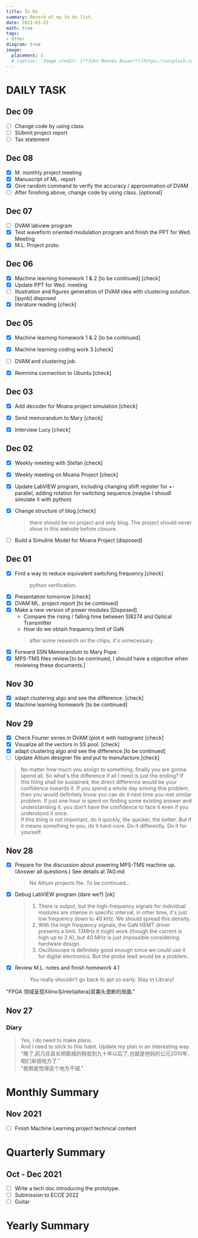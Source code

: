 ```yaml
---
title: To Do
summary: Record of my to do list.
date: 2021-03-25
math: true
tags:
- Other
diagram: true
image:
  placement: 3
  # caption: 'Image credit: [**John Moeses Bauan**](https://unsplash.com/photos/OGZtQF8iC0g)'
---
```

# DAILY TASK

## Dec 09
- [ ] Change code by using class
- [ ] SUbmit project report
- [ ] Tax statement

## Dec 08
- [x] M. monthly project meeting
- [x] Manuscript of ML. report
- [x] Give random command to verify the accuracy / approximation of DVAM
- [ ] After finishing above, change code by using class. [optional]

## Dec 07
- [ ] DVAM labview program 
- [x] Test waveform oriented modulation program and finish the PPT for Wed. Meeting
- [x] M.L. Project proto.

## Dec 06
- [x] Machine learning homework 1 & 2 [to be continued] [check]
- [x] Update PPT for Wed. meeting 
- [ ] Illustration and figures generation of DVAM idea with clustering solution. [ipynb] disposed 
- [x] literature reading [check] 

## Dec 05
- [x] Machine learning homework 1 & 2 [to be continued]
- [x] Machine learning coding work 3 [check]
- [ ] DVAM and clustering job. 
- [x] Remmina connection to Ubuntu [check]


## Dec 03
 
- [x] Add decoder for Moana project simulation [check]
- [x] Send memorandum to Mary [check]
- [x] Interview Lucy [check] 




## Dec 02
- [x] Weekly meeting with Stefan [check]
- [x] Weekly meeting on Moana Project [check]
- [x] Update LabVIEW program, including changing shift register for +- parallel, adding rotation for switching sequence.(maybe I shoudl simulate it with python) 
- [x] Change structure of blog.[check]
  > there should be no project and only blog. The project should never show in this website before closure. 
- [ ] Build a Simulink Model for Moana Project [disposed]


## Dec 01
- [x] Find a way to reduce equivalent switching frequency.[check] 
  > python verification.
- [x] Presentation tomorrow [check]
- [x] DVAM ML. project report [to be continued]
- [x] Make a new version of power modules [Disposed]
  - Compare the rising / falling time between SI8274 and Optical Transmitter
  - How do we obtain frequency limit of GaN 
  > after some research on the chips, it's unnecessary. 
- [x] Forward SSN Memorandum to Mary Pope.
- [x] MPS-TMS files review.[to be conrinued, I should have a objective when reviewing these documents.] 

## Nov 30
- [x] adapt clustering algo and see the difference. [check] 
- [x] Machine learning homework [to be continued]

## Nov 29
- [x] Check Fourier series in DVAM (plot it with histogram) [check]
- [x] Visualize all the vectors in SS pool. [check]
- [x] adapt clustering algo and see the difference.[to be continued] 
- [ ] Update Altium designer file and put to manufacture.[check]

> No matter how much you assign to something, finally you are gonna spend all. So what's the difference if all I need is just the ending? If this thing shall be sustained, the direct difference would be your confidence towards it. If you spend a whole day solving this problem, then you would definitely know you can do it next time you met similar problem. If just one hour is spent on finding some existing answer and understanding it, you don't have the confidence to face it even if you understood it once. <br>
> If this thing is not important, do it quickly, the quicker, the better. But if it means something to you, do it hard-core. Do it differently. Do it for yourself. 

## Nov 28
- [x] Prepare for the discussion about powering MPS-TMS machine up. (Answer all questions.) See details at 7A0.md
  > No Altium projects file. To be continued...
- [x] Debug LabVIEW program (dare we?) [ok] 
  > 1. There is output, but the high-frequency signals for individual modules are intense in specific interval, in other time, it's just low frequency down to 40 kHz. We should spread this density. 
  > 2. With the high frequency signals, the GaN HEMT driver presents a limit. 13MHz it might work (though the current is high up to 3 A), but 40 MHz is just impossible considering hardware design. 
  > 3. Oscilloscope is definitely good enough since we could use it for digital electronics. But the probe lead would be a problem. 
- [x] Review M.L. notes and finish homework 4.1
  > You really shouldn't go back to apt so early. Stay in Library! 

"FPGA 领域呈现Xilinx与Intel(altera)双寡头垄断的局面."


## Nov 27

### Diary
> Yes, I do need to make plans. <br> 
> And I need to stick to this habit. Update my plan in an interesting way. <br>
> "晚了,前几任县长把鹅城的税收到九十年以后了,也就是他妈的公元2010年,咱们来错地方了."<br>
> "我倒是觉得这个地方不错."

# Monthly Summary
## Nov 2021
- [ ] Finish Machine Learning project technical content

# Quarterly Summary
## Oct - Dec 2021
- [ ] Write a tech doc introducing the prototype. 
- [ ] Submission to ECCE 2022
- [ ] Guitar

# Yearly Summary

